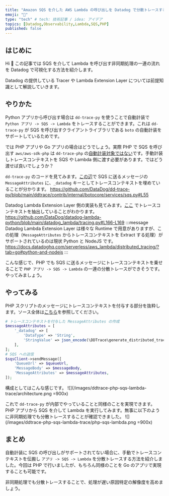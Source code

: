 ```yaml
---
title: "Amazon SQS を介した AWS Lambda の呼び出しを Datadog で分散トレースする方法"
emoji: "🔭"
type: "tech" # tech: 技術記事 / idea: アイデア
topics: [Datadog,Observability,Lambda,SQS,PHP]
published: false
---
```


## はじめに
Hi 👋 この記事では SQS を介して Lambda を呼び出す非同期処理の一連の流れを Datadog で可視化する方法を紹介します。

Datadog の提供している Tracer や Lambda Extension Layer については前提知識として解説していきます。

## やりかた
Python アプリから呼び出す場合は `dd-trace-py` を使うことで自動計装で `Python アプリ -> SQS -> Lambda` をトレースすることができます。これは `dd-trace-py` が SQS を呼び出すクライアントライブラリである `boto` の自動計装をサポートしているためです。

では PHP アプリや Go アプリの場合はどうでしょう。実際 PHP で SQS を呼び出す `aws/aws-sdk-php` は `dd-trace-php` の[自動計装対象ではない](https://docs.datadoghq.com/tracing/trace_collection/compatibility/php/#library-compatibility)です。手動計装しトレースコンテキストを SQS や Lambda 側に渡す必要があります。ではどう渡せば良いでしょうか？

`dd-trace-py` のコードを見てみます。[この辺](https://github.com/DataDog/dd-trace-py/blob/main/ddtrace/contrib/internal/botocore/services/sqs.py#L55)で SQS に送るメッセージの `MessageAttributes` に、`_datadog` キーとしてトレースコンテキストを埋めていることが分かります。
https://github.com/DataDog/dd-trace-py/blob/main/ddtrace/contrib/internal/botocore/services/sqs.py#L55

Datadog Lambda Extension Layer 側の実装も見てみます。[ここ](https://github.com/DataDog/datadog-lambda-python/blob/main/datadog_lambda/tracing.py#L155) でトレースコンテキストを抽出していることがわかります。
https://github.com/DataDog/datadog-lambda-python/blob/main/datadog_lambda/tracing.py#L166-L169
:::message
Datadog Lambda Extension Layer は様々な Runtime で用意がありますが、この処理（`MessageAttributes` からトレースコンテキストを Extract する処理）がサポートされているのは現状 Python と NodeJS です。
https://docs.datadoghq.com/serverless/aws_lambda/distributed_tracing/?tab=go#python-and-nodejs
:::

こんな感じで、PHP でも SQS に送るメッセージにトレースコンテキストを乗せることで `PHP アプリ -> SQS -> Lambda` の一連の分散トレースができそうです。やってみましょう。

## やってみる
PHP スクリプトのメッセージにトレースコンテキストを付与する部分を抜粋します。ソース全体は[こちら](https://github.com/keisukesakasai/work-2024/blob/main/datadog-php-apm/src/sqs_api_dd.php)を参照してください。
```php
# トレースコンテキストを付与した MessageAttributes の作成
$messageAttributes = [
    '_datadog' => [
        'DataType' => 'String',
        'StringValue' => json_encode(\DDTrace\generate_distributed_tracing_headers()),
    ],
];
# SQS への送信
$sqsClient->sendMessage([
    'QueueUrl' => $queueUrl,
    'MessageBody' => $messageBody,
    'MessageAttributes' => $messageAttributes,
]);
```

構成としてはこんな感じです。
![](/images/ddtrace-php-sqs-lambda-trace/architecture.png =900x)

これで `dd-trace-py` が内部でやっていることと同様のことを実現できます。PHP アプリから SQS を介して Lambda を実行してみます。無事に以下のように非同期処理でも分散トレースすることが確認できました。
![](/images/ddtrace-php-sqs-lambda-trace/php-sqs-lambda.png =900x)

## まとめ
自動計装に SQS の呼び出しがサポートされてない場合に、手動でトレースコンテキストを伝搬し `アプリ -> SQS -> Lambda` を分散トレースする方法を紹介しました。今回は PHP で行いましたが、もちろん同様のことを Go のアプリで実現することも可能です。

非同期処理でも分散トレースすることで、処理が遅い原因特定の解像度を高めましょう。